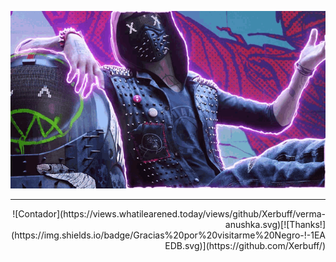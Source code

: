 <p align="center">
  
  <img src="game.gif">

</p>

 ---

<div align="right">
  ![Contador](https://views.whatilearened.today/views/github/Xerbuff/verma-anushka.svg)[![Thanks!](https://img.shields.io/badge/Gracias%20por%20visitarme%20Negro-!-1EAEDB.svg)](https://github.com/Xerbuff/)
</div>
